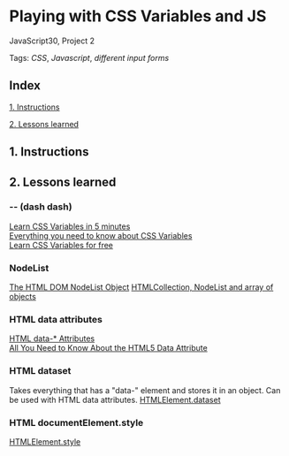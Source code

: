 # Playing with CSS Variables and JS
JavaScript30, Project 2

Tags: *CSS*, *Javascript*, *different input forms*


## Index

[1. Instructions](#1-instructions/) 

[2. Lessons learned](#2-lessons-learned)



## 1. Instructions



## 2. Lessons learned
### -- (dash dash)
[Learn CSS Variables in 5 minutes](https://medium.freecodecamp.org/learn-css-variables-in-5-minutes-80cf63b4025d)  
[Everything you need to know about CSS Variables](https://medium.freecodecamp.org/everything-you-need-to-know-about-css-variables-c74d922ea855)  
[Learn CSS Variables for free](https://scrimba.com/g/gcssvariables)   

### NodeList
[The HTML DOM NodeList Object](https://www.w3schools.com/js/js_htmldom_nodelist.asp)
[HTMLCollection, NodeList and array of objects](https://hackernoon.com/htmlcollection-nodelist-and-array-of-objects-da42737181f9)  
### HTML data attributes
[HTML data-* Attributes](https://www.w3schools.com/tags/att_global_data.asp)  
[All You Need to Know About the HTML5 Data Attribute](https://webdesign.tutsplus.com/tutorials/all-you-need-to-know-about-the-html5-data-attribute--webdesign-9642)

### HTML dataset
Takes everything that has a "data-" element and stores it in an object. Can be used with HTML data attributes.
[HTMLElement.dataset](https://developer.mozilla.org/en-US/docs/Web/API/HTMLElement/dataset)

### HTML documentElement.style
[HTMLElement.style](https://developer.mozilla.org/en-US/docs/Web/API/HTMLElement/style)